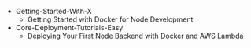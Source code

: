 - Getting-Started-With-X
  - Getting Started with Docker for Node Development
- Core-Deployment-Tutorials-Easy
  - Deploying Your First Node Backend with Docker and AWS Lambda
